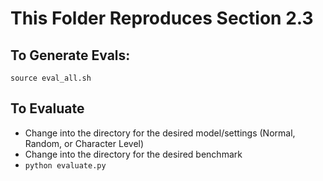 # This Folder Reproduces Section 2.3
## To Generate Evals:
```source eval_all.sh```
## To Evaluate
- Change into the directory for the desired model/settings (Normal, Random, or Character Level)
- Change into the directory for the desired benchmark
- `python evaluate.py`
